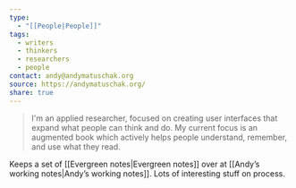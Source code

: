 ```yaml
---
type:
  - "[[People|People]]"
tags:
  - writers
  - thinkers
  - researchers
  - people
contact: andy@andymatuschak.org
source: https://andymatuschak.org/
share: true
---
```


> I'm an applied researcher, focused on creating user interfaces that expand what people can think and do. My current focus is an augmented book which actively helps people understand, remember, and use what they read.

Keeps a set of [[Evergreen notes|Evergreen notes]] over at [[Andyʼs working notes|Andyʼs working notes]]. Lots of interesting stuff on process.

